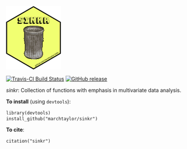 <img src= "hexSticker/hexSticker_sinkr.png" width="150">


[![Travis-CI Build Status](https://travis-ci.com/marchtaylor/sinkr.svg?branch=master)](https://travis-ci.com/marchtaylor/sinkr)
[![GitHub release](https://img.shields.io/github/release/marchtaylor/sinkr.svg)](https://github.com/marchtaylor/sinkr/releases)


*sinkr*: Collection of functions with emphasis in multivariate data analysis.

**To install** (using `devtools`):
```
library(devtools)
install_github("marchtaylor/sinkr")
```

**To cite**:
```
citation("sinkr") 
```

